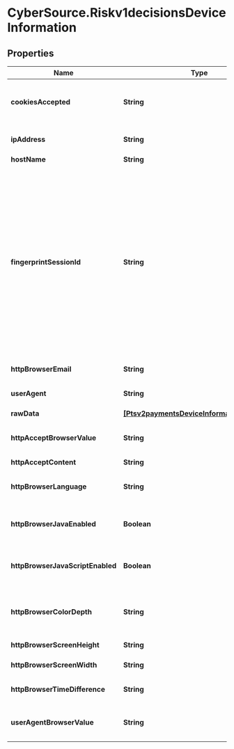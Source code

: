 # CyberSource.Riskv1decisionsDeviceInformation

## Properties
Name | Type | Description | Notes
------------ | ------------- | ------------- | -------------
**cookiesAccepted** | **String** | Whether the customer&#39;s browser accepts cookies. This field can contain one of the following values: - &#x60;yes&#x60;: The customer&#39;s browser accepts cookies. - &#x60;no&#x60;: The customer&#39;s browser does not accept cookies.  | [optional] 
**ipAddress** | **String** | IP address of the customer.  #### Used by **Authorization, Capture, and Credit** Optional field.  | [optional] 
**hostName** | **String** | DNS resolved hostname from &#x60;ipAddress&#x60;. | [optional] 
**fingerprintSessionId** | **String** | Field that contains the session ID that you send to Decision Manager to obtain the device fingerprint information. The string can contain uppercase and lowercase letters, digits, hyphen (-), and underscore (_). However, do not use the same uppercase and lowercase letters to indicate different session IDs.  The session ID must be unique for each merchant ID. You can use any string that you are already generating, such as an order number or web session ID.  The session ID must be unique for each page load, regardless of an individual&#39;s web session ID. If a user navigates to a profiled page and is assigned a web session, navigates away from the profiled page, then navigates back to the profiled page, the generated session ID should be different and unique. You may use a web session ID, but it is preferable to use an application GUID (Globally Unique Identifier). This measure ensures that a unique ID is generated every time the page is loaded, even if it is the same user reloading the page.  | [optional] 
**httpBrowserEmail** | **String** | Email address set in the customer&#39;s browser, which may differ from customer email.  | [optional] 
**userAgent** | **String** | Customer&#39;s browser as identified from the HTTP header data. For example, &#x60;Mozilla&#x60; is the value that identifies the Netscape browser.  | [optional] 
**rawData** | [**[Ptsv2paymentsDeviceInformationRawData]**](Ptsv2paymentsDeviceInformationRawData.md) |  | [optional] 
**httpAcceptBrowserValue** | **String** | Value of the Accept header sent by the customer&#39;s web browser. **Note** If the customer&#39;s browser provides a value, you must include it in your request.  | [optional] 
**httpAcceptContent** | **String** | The exact content of the HTTP accept header.  | [optional] 
**httpBrowserLanguage** | **String** | Value represents the browser language as defined in IETF BCP47. Example:en-US, refer  https://en.wikipedia.org/wiki/IETF_language_tag for more details.  | [optional] 
**httpBrowserJavaEnabled** | **Boolean** | A Boolean value that represents the ability of the cardholder browser to execute Java. Value is returned from the navigator.javaEnabled property. Possible Values:True/False  | [optional] 
**httpBrowserJavaScriptEnabled** | **Boolean** | A Boolean value that represents the ability of the cardholder browser to execute JavaScript. Possible Values:True/False. **Note**: Merchants should be able to know the values from fingerprint details of cardholder&#39;s browser.  | [optional] 
**httpBrowserColorDepth** | **String** | Value represents the bit depth of the color palette for displaying images, in bits per pixel. Example : 24, refer https://en.wikipedia.org/wiki/Color_depth for more details  | [optional] 
**httpBrowserScreenHeight** | **String** | Total height of the Cardholder&#39;s scree in pixels, example: 864.  | [optional] 
**httpBrowserScreenWidth** | **String** | Total width of the cardholder&#39;s screen in pixels. Example: 1536.  | [optional] 
**httpBrowserTimeDifference** | **String** | Time difference between UTC time and the cardholder browser local time, in minutes, Example:300  | [optional] 
**userAgentBrowserValue** | **String** | Value of the User-Agent header sent by the customer&#39;s web browser. Note If the customer&#39;s browser provides a value, you must include it in your request.  | [optional] 


